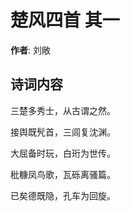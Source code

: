 # 楚风四首  其一

**作者**: 刘敞

## 诗词内容

三楚多秀士，从古谓之然。

接舆既髠首，三闾复沈渊。

大屈备时玩，白珩为世传。

秕糠凤鸟歌，瓦砾离骚篇。

已矣德既隐，孔车为回旋。

